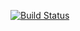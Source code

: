 [![Build Status](https://travis-ci.org/margo97/work.svg?branch=master)](https://travis-ci.org/margo97/work)